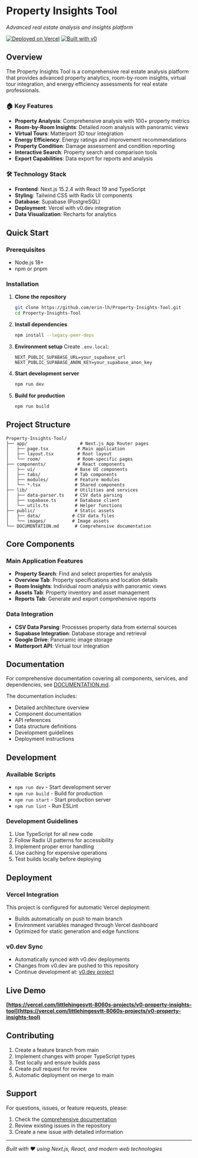# Property Insights Tool

*Advanced real estate analysis and insights platform*

[![Deployed on Vercel](https://img.shields.io/badge/Deployed%20on-Vercel-black?style=for-the-badge&logo=vercel)](https://vercel.com/littlehingesvtt-8060s-projects/v0-property-insights-tool)
[![Built with v0](https://img.shields.io/badge/Built%20with-v0.dev-black?style=for-the-badge)](https://v0.dev/chat/projects/kpnY9auyA3V)

## Overview

The Property Insights Tool is a comprehensive real estate analysis platform that provides advanced property analytics, room-by-room insights, virtual tour integration, and energy efficiency assessments for real estate professionals.

### 🏠 Key Features

- **Property Analysis**: Comprehensive analysis with 100+ property metrics
- **Room-by-Room Insights**: Detailed room analysis with panoramic views
- **Virtual Tours**: Matterport 3D tour integration
- **Energy Efficiency**: Energy ratings and improvement recommendations
- **Property Condition**: Damage assessment and condition reporting
- **Interactive Search**: Property search and comparison tools
- **Export Capabilities**: Data export for reports and analysis

### 🛠 Technology Stack

- **Frontend**: Next.js 15.2.4 with React 19 and TypeScript
- **Styling**: Tailwind CSS with Radix UI components
- **Database**: Supabase (PostgreSQL)
- **Deployment**: Vercel with v0.dev integration
- **Data Visualization**: Recharts for analytics

## Quick Start

### Prerequisites
- Node.js 18+
- npm or pnpm

### Installation

1. **Clone the repository**
   ```bash
   git clone https://github.com/erin-lh/Property-Insights-Tool.git
   cd Property-Insights-Tool
   ```

2. **Install dependencies**
   ```bash
   npm install --legacy-peer-deps
   ```

3. **Environment setup**
   Create `.env.local`:
   ```env
   NEXT_PUBLIC_SUPABASE_URL=your_supabase_url
   NEXT_PUBLIC_SUPABASE_ANON_KEY=your_supabase_anon_key
   ```

4. **Start development server**
   ```bash
   npm run dev
   ```

5. **Build for production**
   ```bash
   npm run build
   ```

## Project Structure

```
Property-Insights-Tool/
├── app/                    # Next.js App Router pages
│   ├── page.tsx           # Main application
│   ├── layout.tsx         # Root layout
│   └── room/              # Room-specific pages
├── components/            # React components
│   ├── ui/               # Base UI components
│   ├── tabs/             # Tab components
│   ├── modules/          # Feature modules
│   └── *.tsx             # Shared components
├── lib/                  # Utilities and services
│   ├── data-parser.ts    # CSV data parsing
│   ├── supabase.ts       # Database client
│   └── utils.ts          # Helper functions
├── public/               # Static assets
│   ├── data/            # CSV data files
│   └── images/          # Image assets
└── DOCUMENTATION.md      # Comprehensive documentation
```

## Core Components

### Main Application Features
- **Property Search**: Find and select properties for analysis
- **Overview Tab**: Property specifications and location details
- **Room Insights**: Individual room analysis with panoramic views
- **Assets Tab**: Property inventory and asset management
- **Reports Tab**: Generate and export comprehensive reports

### Data Integration
- **CSV Data Parsing**: Processes property data from external sources
- **Supabase Integration**: Database storage and retrieval
- **Google Drive**: Panoramic image storage
- **Matterport API**: Virtual tour integration

## Documentation

For comprehensive documentation covering all components, services, and dependencies, see [DOCUMENTATION.md](./DOCUMENTATION.md).

The documentation includes:
- Detailed architecture overview
- Component documentation
- API references
- Data structure definitions
- Development guidelines
- Deployment instructions

## Development

### Available Scripts

- `npm run dev` - Start development server
- `npm run build` - Build for production
- `npm run start` - Start production server
- `npm run lint` - Run ESLint

### Development Guidelines

1. Use TypeScript for all new code
2. Follow Radix UI patterns for accessibility
3. Implement proper error handling
4. Use caching for expensive operations
5. Test builds locally before deploying

## Deployment

### Vercel Integration
This project is configured for automatic Vercel deployment:
- Builds automatically on push to main branch
- Environment variables managed through Vercel dashboard
- Optimized for static generation and edge functions

### v0.dev Sync
- Automatically synced with v0.dev deployments
- Changes from v0.dev are pushed to this repository
- Continue development at: [v0.dev project](https://v0.dev/chat/projects/kpnY9auyA3V)

## Live Demo

**[https://vercel.com/littlehingesvtt-8060s-projects/v0-property-insights-tool](https://vercel.com/littlehingesvtt-8060s-projects/v0-property-insights-tool)**

## Contributing

1. Create a feature branch from main
2. Implement changes with proper TypeScript types
3. Test locally and ensure builds pass
4. Create pull request for review
5. Automatic deployment on merge to main

## Support

For questions, issues, or feature requests, please:
1. Check the [comprehensive documentation](./DOCUMENTATION.md)
2. Review existing issues in the repository
3. Create a new issue with detailed information

---

*Built with ❤️ using Next.js, React, and modern web technologies*

